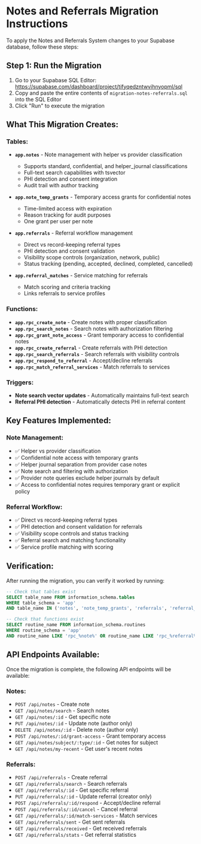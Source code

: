 # Notes and Referrals Migration Instructions

To apply the Notes and Referrals System changes to your Supabase database, follow these steps:

## Step 1: Run the Migration
1. Go to your Supabase SQL Editor: https://supabase.com/dashboard/project/tifyqedzntwvihnyopml/sql
2. Copy and paste the entire contents of `migration-notes-referrals.sql` into the SQL Editor
3. Click "Run" to execute the migration

## What This Migration Creates:

### Tables:
- **`app.notes`** - Note management with helper vs provider classification
  - Supports standard, confidential, and helper_journal classifications
  - Full-text search capabilities with tsvector
  - PHI detection and consent integration
  - Audit trail with author tracking

- **`app.note_temp_grants`** - Temporary access grants for confidential notes
  - Time-limited access with expiration
  - Reason tracking for audit purposes
  - One grant per user per note

- **`app.referrals`** - Referral workflow management
  - Direct vs record-keeping referral types
  - PHI detection and consent validation
  - Visibility scope controls (organization, network, public)
  - Status tracking (pending, accepted, declined, completed, cancelled)

- **`app.referral_matches`** - Service matching for referrals
  - Match scoring and criteria tracking
  - Links referrals to service profiles

### Functions:
- **`app.rpc_create_note`** - Create notes with proper classification
- **`app.rpc_search_notes`** - Search notes with authorization filtering
- **`app.rpc_grant_note_access`** - Grant temporary access to confidential notes
- **`app.rpc_create_referral`** - Create referrals with PHI detection
- **`app.rpc_search_referrals`** - Search referrals with visibility controls
- **`app.rpc_respond_to_referral`** - Accept/decline referrals
- **`app.rpc_match_referral_services`** - Match referrals to services

### Triggers:
- **Note search vector updates** - Automatically maintains full-text search
- **Referral PHI detection** - Automatically detects PHI in referral content

## Key Features Implemented:

### Note Management:
- ✅ Helper vs provider classification
- ✅ Confidential note access with temporary grants
- ✅ Helper journal separation from provider case notes
- ✅ Note search and filtering with authorization
- ✅ Provider note queries exclude helper journals by default
- ✅ Access to confidential notes requires temporary grant or explicit policy

### Referral Workflow:
- ✅ Direct vs record-keeping referral types
- ✅ PHI detection and consent validation for referrals
- ✅ Visibility scope controls and status tracking
- ✅ Referral search and matching functionality
- ✅ Service profile matching with scoring

## Verification:
After running the migration, you can verify it worked by running:

```sql
-- Check that tables exist
SELECT table_name FROM information_schema.tables 
WHERE table_schema = 'app' 
AND table_name IN ('notes', 'note_temp_grants', 'referrals', 'referral_matches');

-- Check that functions exist
SELECT routine_name FROM information_schema.routines 
WHERE routine_schema = 'app' 
AND routine_name LIKE 'rpc_%note%' OR routine_name LIKE 'rpc_%referral%';
```

## API Endpoints Available:
Once the migration is complete, the following API endpoints will be available:

### Notes:
- `POST /api/notes` - Create note
- `GET /api/notes/search` - Search notes
- `GET /api/notes/:id` - Get specific note
- `PUT /api/notes/:id` - Update note (author only)
- `DELETE /api/notes/:id` - Delete note (author only)
- `POST /api/notes/:id/grant-access` - Grant temporary access
- `GET /api/notes/subject/:type/:id` - Get notes for subject
- `GET /api/notes/my-recent` - Get user's recent notes

### Referrals:
- `POST /api/referrals` - Create referral
- `GET /api/referrals/search` - Search referrals
- `GET /api/referrals/:id` - Get specific referral
- `PUT /api/referrals/:id` - Update referral (creator only)
- `POST /api/referrals/:id/respond` - Accept/decline referral
- `POST /api/referrals/:id/cancel` - Cancel referral
- `GET /api/referrals/:id/match-services` - Match services
- `GET /api/referrals/sent` - Get sent referrals
- `GET /api/referrals/received` - Get received referrals
- `GET /api/referrals/stats` - Get referral statistics